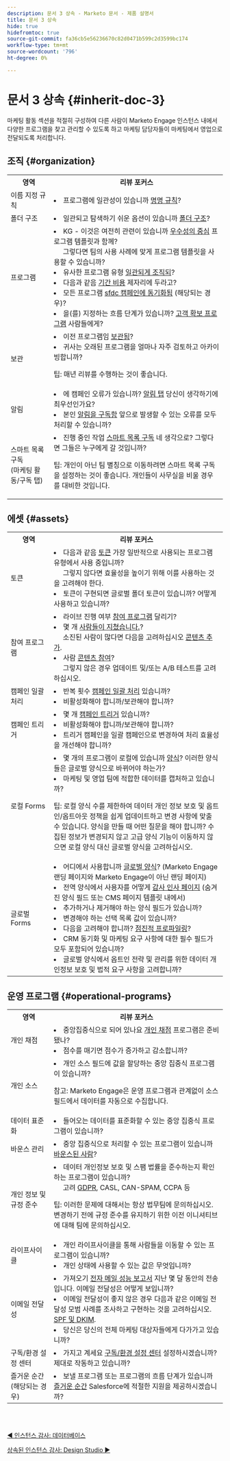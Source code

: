 ```yaml
---
description: 문서 3 상속 - Marketo 문서 - 제품 설명서
title: 문서 3 상속
hide: true
hidefromtoc: true
source-git-commit: fa36cb5e56236670c82d0471b599c2d3599bc174
workflow-type: tm+mt
source-wordcount: '796'
ht-degree: 0%

---
```


# 문서 3 상속 {#inherit-doc-3}

마케팅 활동 섹션을 적절히 구성하여 다른 사람이 Marketo Engage 인스턴스 내에서 다양한 프로그램을 찾고 관리할 수 있도록 하고 마케팅 담당자들이 마케팅에서 영업으로 전달되도록 처리합니다.

## 조직 {#organization}

<table style="table-layout:auto"> 
 <tbody> 
  <tr> 
   <th style="width:20%">영역</th> 
   <th>리뷰 포커스</th>
  </tr> 
  <tr> 
   <td>이름 지정 규칙</td> 
   <td><li>프로그램에 일관성이 있습니까 <a href="/help/marketo/product-docs/core-marketo-concepts/programs/working-with-programs/best-practice-how-to-organize-your-programs.md#naming-schemes" target="_blank">명명 규칙</a>?</li></td>
  </tr>
  <tr> 
   <td>폴더 구조</td> 
   <td><li>일관되고 탐색하기 쉬운 옵션이 있습니까 <a href="/help/marketo/product-docs/core-marketo-concepts/programs/working-with-programs/best-practice-how-to-organize-your-programs.md#folders" target="_blank">폴더 구조</a>?</li></td>
  </tr>
  <tr> 
   <td>프로그램</td> 
   <td><li>KG - 이것은 여전히 관련이 있습니까 <a href="https://business.adobe.com/blog/perspectives/center-of-excellence-top-10-questions-to-ask-yourself" target="_blank">우수성의 중심</a> 프로그램 템플릿과 함께? 
   <br/>     그렇다면 팀의 사용 사례에 맞게 프로그램 템플릿을 사용할 수 있습니까?</li>
<li>유사한 프로그램 유형 <a href="/help/marketo/product-docs/core-marketo-concepts/programs/working-with-programs/best-practice-how-to-organize-your-programs.md" target="_blank">일관되게 조직되</a>?</li>
<li>다음과 같음 <a href="/help/marketo/product-docs/core-marketo-concepts/programs/working-with-programs/understanding-period-costs.md" target="_blank">기간 비용</a> 제자리에 두라고?</li>
<li>모든 프로그램 <a href="/help/marketo/product-docs/crm-sync/salesforce-sync/sfdc-sync-details/how-to-match-program-statuses-and-salesforce-campaign-statuses-prior-to-sync.md" target="_blank">sfdc 캠페인에 동기화됨</a> (해당되는 경우)?</li>
<li>을(를) 지정하는 흐름 단계가 있습니까? <a href="/help/marketo/product-docs/core-marketo-concepts/programs/creating-programs/understanding-program-membership.md#acquisition-program" target="_blank">고객 확보 프로그램</a> 사람들에게?</li></td>
  </tr>
  <tr> 
   <td>보관</td> 
   <td><li>이전 프로그램임 <a href="/help/marketo/product-docs/core-marketo-concepts/miscellaneous/understanding-folders.md#archive-a-folder" target="_blank">보관됨</a>?</li>
<li>귀사는 오래된 프로그램을 얼마나 자주 검토하고 아카이빙합니까?</li>
<p>팁: 매년 리뷰를 수행하는 것이 좋습니다.</td>
  </tr>
  <tr> 
   <td>알림</td> 
   <td><li>에 캠페인 오류가 있습니까? <a href="/help/marketo/product-docs/core-marketo-concepts/miscellaneous/understanding-notifications/notification-types.md" target="_blank">알림 탭</a> 당신이 생각하기에 최우선인가요?</li>
<li>본인 <a href="/help/marketo/product-docs/core-marketo-concepts/miscellaneous/understanding-notifications.md#subscribe-to-notifications" target="_blank">알림을 구독함</a> 앞으로 발생할 수 있는 오류를 모두 처리할 수 있습니까?</li></td>
  </tr>
  <tr> 
   <td>스마트 목록 구독 
   <br/>(마케팅 활동/구독 탭)</td> 
   <td><li>진행 중인 작업 <a href="/help/marketo/product-docs/reporting/basic-reporting/report-subscriptions/subscribe-to-a-smart-list.md" target="_blank">스마트 목록 구독</a> 네 생각으로? 그렇다면 그들은 누구에게 갈 것입니까?</li>
<p>팁: 개인이 아닌 팀 별칭으로 이동하려면 스마트 목록 구독을 설정하는 것이 좋습니다. 개인들이 사무실을 비울 경우를 대비한 것입니다.</td>
  </tr>
 </tbody> 
</table>

## 에셋 {#assets}

<table style="table-layout:auto"> 
 <tbody> 
  <tr> 
   <th style="width:20%">영역</th> 
   <th>리뷰 포커스</th>
  </tr> 
  <tr> 
   <td>토큰</td> 
   <td><li>다음과 같음 <a href="/help/marketo/product-docs/core-marketo-concepts/programs/tokens/understanding-my-tokens-in-a-program.md" target="_blank">토큰</a> 가장 일반적으로 사용되는 프로그램 유형에서 사용 중입니까? 
   <br/>     그렇지 않다면 효율성을 높이기 위해 이를 사용하는 것을 고려해야 한다.</li>
<li>토큰이 구현되면 글로벌 폴더 토큰이 있습니까? 어떻게 사용하고 있습니까?</li></td>
  </tr>
  <tr> 
   <td>참여 프로그램</td> 
   <td><li>라이브 진행 여부 <a href="/help/marketo/product-docs/email-marketing/drip-nurturing/creating-an-engagement-program/understanding-engagement-programs.md" target="_blank">참여 프로그램</a> 달리기?</li>
<li>몇 개 <a href="/help/marketo/product-docs/email-marketing/drip-nurturing/using-engagement-programs/people-who-have-exhausted-content.md" target="_blank">사람들이 지쳤습니다.</a>? 
<br/>     소진된 사람이 많다면 다음을 고려하십시오 <a href="/help/marketo/product-docs/email-marketing/drip-nurturing/creating-an-engagement-program/add-content-to-a-stream.md" target="_blank">콘텐츠 추가</a>.</li>
<li>사람 <a href="/help/marketo/product-docs/email-marketing/drip-nurturing/reports-and-notifications/engagement-stream-performance-report.md" target="_blank">콘텐츠 참여</a>? 
<br/>     그렇지 않은 경우 업데이트 및/또는 A/B 테스트를 고려하십시오.</li></td>
  </tr>
  <tr> 
   <td>캠페인 일괄 처리</td> 
   <td><li>반복 횟수 <a href="/help/marketo/product-docs/core-marketo-concepts/smart-campaigns/creating-a-smart-campaign/understanding-batch-and-trigger-smart-campaigns.md#batch-campaign" target="_blank">캠페인 일괄 처리</a> 있습니까?</li>
<li>비활성화해야 합니까/보관해야 합니까?</li></td>
  </tr>
   <tr> 
   <td>캠페인 트리거</td> 
   <td><li>몇 개 <a href="/help/marketo/product-docs/core-marketo-concepts/smart-campaigns/creating-a-smart-campaign/understanding-batch-and-trigger-smart-campaigns.md#trigger-campaign" target="_blank">캠페인 트리거</a> 있습니까?</li>
<li>비활성화해야 합니까/보관해야 합니까?</li>
<li>트리거 캠페인을 일괄 캠페인으로 변경하여 처리 효율성을 개선해야 합니까?</li></td>
  </tr>
  <tr>
   <td>로컬 Forms</td> 
   <td><li>몇 개의 프로그램이 로컬에 있습니까 <a href="/help/marketo/product-docs/demand-generation/forms/creating-a-form/create-a-form.md" target="_blank">양식</a>? 이러한 양식들은 글로벌 양식으로 바뀌어야 하는가?</li>
<li>마케팅 및 영업 팀에 적합한 데이터를 캡처하고 있습니까?</li>
<p>팁: 로컬 양식 수를 제한하여 데이터 개인 정보 보호 및 옵트인/옵트아웃 정책을 쉽게 업데이트하고 변경 사항에 맞출 수 있습니다. 양식을 만들 때 어떤 질문을 해야 합니까? 수집된 정보가 변경되지 않고 고급 양식 기능이 이동하지 않으면 로컬 양식 대신 글로벌 양식을 고려하십시오.</td>
  </tr>
  <tr> 
   <td>글로벌 Forms</td> 
   <td><li>어디에서 사용합니까 <a href="/help/marketo/product-docs/administration/settings/global-form-validation-rules.md" target="_blank">글로벌 양식</a>? (Marketo Engage 랜딩 페이지와 Marketo Engage이 아닌 랜딩 페이지)</li>
<li>전역 양식에서 사용자를 어떻게 <a href="/help/marketo/product-docs/demand-generation/forms/creating-a-form/set-a-form-thank-you-page.md" target="_blank">감사 인사 페이지</a> (숨겨진 양식 필드 또는 CMS 페이지 템플릿 내에서)</li>
<li>추가하거나 제거해야 하는 양식 필드가 있습니까?</li>
<li>변경해야 하는 선택 목록 값이 있습니까?</li>
<li>다음을 고려해야 합니까? <a href="/help/marketo/product-docs/demand-generation/forms/form-actions/configure-form-progressive-profiling.md" target="_blank">점진적 프로파일링</a>?</li>
<li>CRM 동기화 및 마케팅 요구 사항에 대한 필수 필드가 모두 포함되어 있습니까?</li>
<li>글로벌 양식에서 옵트인 전략 및 관리를 위한 데이터 개인정보 보호 및 법적 요구 사항을 고려합니까?</li></td>
  </tr>
 </tbody> 
</table>

## 운영 프로그램 {#operational-programs}

<table style="table-layout:auto"> 
 <tbody> 
  <tr> 
   <th style="width:20%">영역</th> 
   <th>리뷰 포커스</th>
  </tr> 
  <tr> 
   <td>개인 채점</td> 
   <td><li>중앙집중식으로 되어 있나요 <a href="/help/marketo/getting-started/quick-wins/simple-scoring.md" target="_blank">개인 채점</a> 프로그램은 준비됐나?</li>
<li>점수를 매기면 점수가 증가하고 감소합니까?</li></td>
  </tr>
  <tr> 
   <td>개인 소스</td> 
   <td><li>개인 소스 필드에 값을 할당하는 중앙 집중식 프로그램이 있습니까?</li>
<p>참고: Marketo Engage은 운영 프로그램과 관계없이 소스 필드에서 데이터를 자동으로 수집합니다.</td>
  </tr>
  <tr> 
   <td>데이터 표준화</td> 
   <td><li>들어오는 데이터를 표준화할 수 있는 중앙 집중식 프로그램이 있습니까?</li></td>
  </tr>
  <tr> 
   <td>바운스 관리</td> 
   <td><li>중앙 집중식으로 처리할 수 있는 프로그램이 있습니까 <a href="https://nation.marketo.com/t5/product-blogs/data-management-best-practices-resources-for-managing-bounces/ba-p/243512" target="_blank">바운스된 사람</a>?</li></td>
  </tr>
  <tr> 
   <td>개인 정보 및 규정 준수</td> 
   <td><li>데이터 개인정보 보호 및 스팸 법률을 준수하는지 확인하는 프로그램이 있습니까? 
   <br/>     고려 <a href="https://business.adobe.com/resources/ebooks/the-gdpr-and-the-marketer.html" target="_blank">GDPR</a>, CASL, CAN-SPAM, CCPA 등</li>
<p>팁: 이러한 문제에 대해서는 항상 법무팀에 문의하십시오. 변경하기 전에 규정 준수를 유지하기 위한 이전 이니셔티브에 대해 팀에 문의하십시오.</td>
  </tr>
  <tr> 
   <td>라이프사이클</td> 
   <td><li>개인 라이프사이클을 통해 사람들을 이동할 수 있는 프로그램이 있습니까?</li>
<li>개인 상태에 사용할 수 있는 값은 무엇입니까?</li></td>
  </tr>
  <tr> 
   <td>이메일 전달성</td> 
   <td><li>가져오기 <a href="/help/marketo/product-docs/email-marketing/email-programs/email-program-data/email-performance-report.md" target="_blank">전자 메일 성능 보고서</a> 지난 몇 달 동안의 전송입니다. 이메일 전달성은 어떻게 보입니까?</li>
<li>이메일 전달성이 좋지 않은 경우 다음과 같은 이메일 전달성 모범 사례를 조사하고 구현하는 것을 고려하십시오. <a href="/help/marketo/product-docs/email-marketing/deliverability/set-up-spf-and-dkim-for-your-email-deliverability.md" target="_blank">SPF 및 DKIM</a>.</li>
<li>당신은 당신의 전체 마케팅 대상자들에게 다가가고 있습니까?</li></td>
  </tr>
  <tr> 
   <td>구독/환경 설정 센터</td> 
   <td><li>가지고 계세요 <a href="https://experienceleague.adobe.com/docs/marketo-learn/tutorials/lead-and-data-management/subscription-center-watch.html" target="_blank">구독/환경 설정 센터</a> 설정하시겠습니까? 제대로 작동하고 있습니까?</li></td>
  </tr>
  <tr> 
   <td>즐거운 순간(해당되는 경우)</td> 
   <td><li>보낼 프로그램 또는 프로그램의 흐름 단계가 있습니까 <a href="/help/marketo/product-docs/marketo-sales-insight/msi-for-salesforce/features/tabs-in-the-msi-panel/interesting-moments/interesting-moments-overview.md" target="_blank">즐거운 순간</a> Salesforce에 적절한 지원을 제공하시겠습니까?</li></td>
  </tr>
 </tbody> 
</table>

<br> 

[◄ 인스턴스 감사: 데이터베이스](/help/marketo/getting-started/inheriting-a-marketo-instance/new-inherit-doc-2.md)

[상속된 인스턴스 감사: Design Studio ►](/help/marketo/getting-started/inheriting-a-marketo-instance/new-inherit-doc-4.md)
